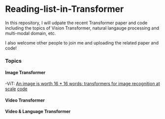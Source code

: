 # Reading-list-in-Transformer

In this repository, I will udpate the recent Transformer paper and code including the topics of Vision Transformer, natural langauge processing and multi-modal domain, etc.  

I also welcome other people to join me and uploading the related paper and code!



### Topics
#### Image Transformer
-ViT: [An image is worth 16 * 16 words: transformers for image recognition at scale](https://arxiv.org/pdf/2010.11929.pdf) [code](https://github.com/rwightman/pytorch-image-models)


#### Video Transformer


#### Video & Language Transformer

